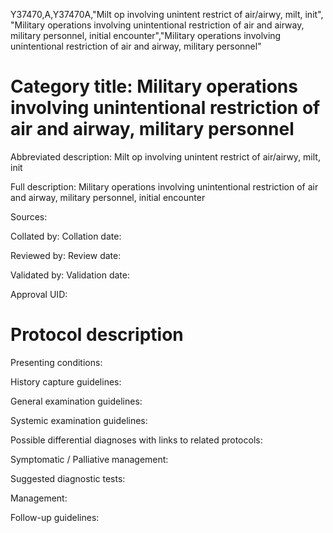 Y37470,A,Y37470A,"Milt op involving unintent restrict of air/airwy, milt, init", "Military operations involving unintentional restriction of air and airway, military personnel, initial encounter","Military operations involving unintentional restriction of air and airway, military personnel"
# Category title: Military operations involving unintentional restriction of air and airway, military personnel

Abbreviated description: Milt op involving unintent restrict of air/airwy, milt, init

Full description: Military operations involving unintentional restriction of air and airway, military personnel, initial encounter

Sources:

Collated by:
Collation date:

Reviewed by:
Review date:

Validated by:
Validation date:

Approval UID:

# Protocol description

Presenting conditions:

History capture guidelines:

General examination guidelines:

Systemic examination guidelines:

Possible differential diagnoses with links to related protocols:

Symptomatic / Palliative management:

Suggested diagnostic tests:

Management:

Follow-up guidelines:

